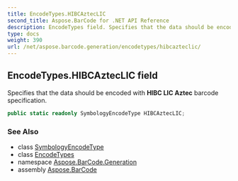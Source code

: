 ```yaml
---
title: EncodeTypes.HIBCAztecLIC
second_title: Aspose.BarCode for .NET API Reference
description: EncodeTypes field. Specifies that the data should be encoded with HIBC LIC Aztec barcode specification
type: docs
weight: 390
url: /net/aspose.barcode.generation/encodetypes/hibcazteclic/
---
```

## EncodeTypes.HIBCAztecLIC field

Specifies that the data should be encoded with **HIBC LIC Aztec** barcode specification.

```csharp
public static readonly SymbologyEncodeType HIBCAztecLIC;
```

### See Also

* class [SymbologyEncodeType](../../symbologyencodetype/)
* class [EncodeTypes](../)
* namespace [Aspose.BarCode.Generation](../../encodetypes/)
* assembly [Aspose.BarCode](../../../)


